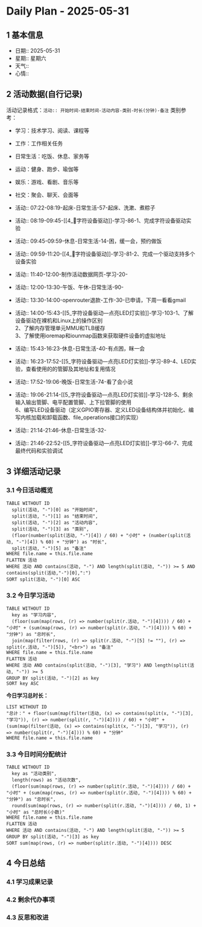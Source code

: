 # Daily Plan - 2025-05-31

## 1 基本信息

- 日期:: 2025-05-31
- 星期:: 星期六
- 天气::
- 心情::

## 2 活动数据(自行记录)
活动记录格式：`活动:: 开始时间-结束时间-活动内容-类别-时长(分钟)-备注`
类别参考：
- 学习：技术学习、阅读、课程等
- 工作：工作相关任务
- 日常生活：吃饭、休息、家务等
- 运动：健身、跑步、瑜伽等
- 娱乐：游戏、看剧、音乐等
- 社交：聚会、聊天、会面等

- 活动:: 07:22-08:19-起床-日常生活-57-起床、洗漱、煮粽子
- 活动:: 08:19-09:45-[[4_📕字符设备驱动]]-学习-86-1、完成字符设备驱动实验
- 活动:: 09:45-09:59-休息-日常生活-14-困，缓一会，预约做饭
- 活动:: 09:59-11:20-[[4_📕字符设备驱动]]-学习-81-2、完成一个驱动支持多个设备实验
- 活动:: 11:40-12:00-制作活动数据网页-学习-20-
- 活动:: 12:00-13:30-午饭、午休-日常生活-90-
- 活动:: 13:30-14:00-openrouter退款-工作-30-已申请，下周一看看gmail
- 活动:: 14:00-15:43-[[5_字符设备驱动—点亮LED灯实验]]-学习-103-1、了解设备驱动在裸机和Linux上的操作区别<br>2、了解内存管理单元MMU和TLB缓存<br>3、了解使用ioremap和iounmap函数来获取硬件设备的虚拟地址
- 活动:: 15:43-16:23-休息-日常生活-40-有点困，眯一会
- 活动:: 16:23-17:52-[[5_字符设备驱动—点亮LED灯实验]]-学习-89-4、LED实验，查看使用的的管脚及其地址和复用情况
- 活动:: 17:52-19:06-晚饭-日常生活-74-看了会小说
- 活动:: 19:06-21:14-[[5_字符设备驱动—点亮LED灯实验]]-学习-128-5、剩余输入输出管脚、电平配置管脚、上下拉管脚的使用<br>6、编写LED设备驱动（定义GPIO寄存器、定义LED设备结构体并初始化、编写内核加载和卸载函数、file_operations接口的实现）
- 活动:: 21:14-21:46-休息-日常生活-32-
- 活动:: 21:46-22:52-[[5_字符设备驱动—点亮LED灯实验]]-学习-66-7、完成最终代码和实验调试

## 3 详细活动记录

### 3.1 今日活动概览

```dataview
TABLE WITHOUT ID
  split(活动, "-")[0] as "开始时间",
  split(活动, "-")[1] as "结束时间", 
  split(活动, "-")[2] as "活动内容",
  split(活动, "-")[3] as "类别",
  (floor(number(split(活动, "-")[4]) / 60) + "小时" + (number(split(活动, "-")[4]) % 60) + "分钟") as "时长",
  split(活动, "-")[5] as "备注"
WHERE file.name = this.file.name
FLATTEN 活动
WHERE 活动 AND contains(活动, "-") AND length(split(活动, "-")) >= 5 AND contains(split(活动,"-")[0],":")
SORT split(活动, "-")[0] ASC
```

### 3.2 今日学习活动

```dataview
TABLE WITHOUT ID
  key as "学习内容",
  (floor(sum(map(rows, (r) => number(split(r.活动, "-")[4]))) / 60) + "小时" + (sum(map(rows, (r) => number(split(r.活动, "-")[4]))) % 60) + "分钟") as "总时长",
  join(map(filter(rows, (r) => split(r.活动, "-")[5] != ""), (r) => split(r.活动, "-")[5]), "<br>") as "备注"
WHERE file.name = this.file.name
FLATTEN 活动
WHERE 活动 AND contains(split(活动, "-")[3], "学习") AND length(split(活动, "-")) >= 5
GROUP BY split(活动, "-")[2] as key
SORT key ASC

```

**今日学习总时长：**

```dataview
LIST WITHOUT ID
"总计：" + floor(sum(map(filter(活动, (x) => contains(split(x, "-")[3], "学习")), (r) => number(split(r, "-")[4]))) / 60) + "小时" + (sum(map(filter(活动, (x) => contains(split(x, "-")[3], "学习")), (r) => number(split(r, "-")[4]))) % 60) + "分钟"
WHERE file.name = this.file.name
```

### 3.3 今日时间分配统计

```dataview
TABLE WITHOUT ID
  key as "活动类别",
  length(rows) as "活动次数",
  (floor(sum(map(rows, (r) => number(split(r.活动, "-")[4]))) / 60) + "小时" + (sum(map(rows, (r) => number(split(r.活动, "-")[4]))) % 60) + "分钟") as "总时长",
  round(sum(map(rows, (r) => number(split(r.活动, "-")[4]))) / 60, 1) + "小时" as "总时长(小数)"
WHERE file.name = this.file.name
FLATTEN 活动
WHERE 活动 AND contains(活动, "-") AND length(split(活动, "-")) >= 5
GROUP BY split(活动, "-")[3] as key
SORT sum(map(rows, (r) => number(split(r.活动, "-")[4]))) DESC
```

## 4 今日总结

### 4.1 学习成果记录

### 4.2 剩余代办事项

### 4.3 反思和改进

